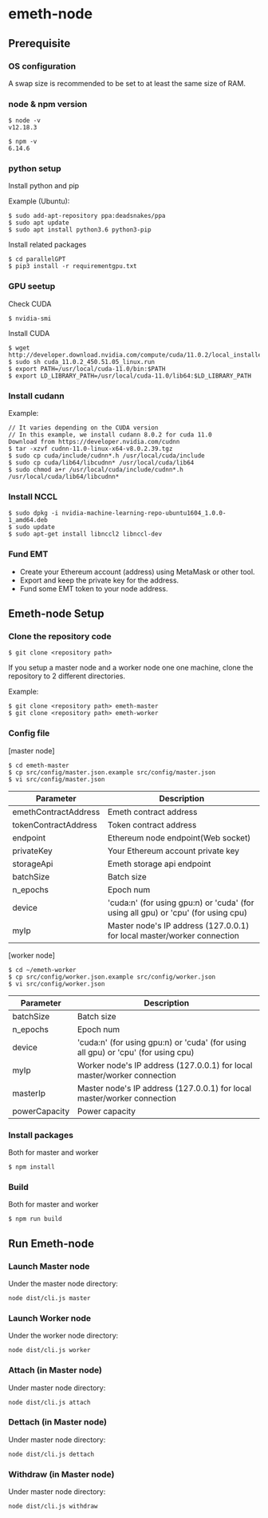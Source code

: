 # emeth-node

## Prerequisite
### OS configuration
A swap size is recommended to be set to at least the same size of RAM.

### node & npm version
```
$ node -v
v12.18.3

$ npm -v
6.14.6
```

### python setup
Install python and pip

Example (Ubuntu):
```
$ sudo add-apt-repository ppa:deadsnakes/ppa
$ sudo apt update
$ sudo apt install python3.6 python3-pip
```

Install related packages
```
$ cd parallelGPT
$ pip3 install -r requirementgpu.txt
```

### GPU seetup
Check CUDA
```
$ nvidia-smi
```

Install CUDA
```
$ wget http://developer.download.nvidia.com/compute/cuda/11.0.2/local_installers/cuda_11.0.2_450.51.05_linux.run
$ sudo sh cuda_11.0.2_450.51.05_linux.run
$ export PATH=/usr/local/cuda-11.0/bin:$PATH
$ export LD_LIBRARY_PATH=/usr/local/cuda-11.0/lib64:$LD_LIBRARY_PATH
```

### Install cudann

Example:
```
// It varies depending on the CUDA version
// In this example, we install cudann 8.0.2 for cuda 11.0
Download from https://developer.nvidia.com/cudnn
$ tar -xzvf cudnn-11.0-linux-x64-v8.0.2.39.tgz
$ sudo cp cuda/include/cudnn*.h /usr/local/cuda/include
$ sudo cp cuda/lib64/libcudnn* /usr/local/cuda/lib64
$ sudo chmod a+r /usr/local/cuda/include/cudnn*.h /usr/local/cuda/lib64/libcudnn*
```

### Install NCCL
```
$ sudo dpkg -i nvidia-machine-learning-repo-ubuntu1604_1.0.0-1_amd64.deb
$ sudo update
$ sudo apt-get install libnccl2 libnccl-dev
```

### Fund EMT
- Create your Ethereum account (address) using MetaMask or other tool.
- Export and keep the private key for the address.
- Fund some EMT token to your node address.

## Emeth-node Setup
### Clone the repository code
```
$ git clone <repository path>
```

If you setup a master node and a worker node one one machine, clone the repository to 2 different directories.

Example:
```
$ git clone <repository path> emeth-master
$ git clone <repository path> emeth-worker
```

### Config file
[master node]
```
$ cd emeth-master
$ cp src/config/master.json.example src/config/master.json
$ vi src/config/master.json
```
| Parameter | Description |
| --------- | ---------------------------------------- |
| emethContractAddress | Emeth contract address |
| tokenContractAddress | Token contract address |
| endpoint | Ethereum node endpoint(Web socket) |
| privateKey | Your Ethereum account private key |
| storageApi | Emeth storage api endpoint |
| batchSize | Batch size |
| n_epochs | Epoch num |
| device | 'cuda:n' (for using gpu:n) or 'cuda' (for using all gpu) or 'cpu' (for using cpu) |
| myIp | Master node's IP address (127.0.0.1) for local master/worker connection |

[worker node]
```
$ cd ~/emeth-worker
$ cp src/config/worker.json.example src/config/worker.json
$ vi src/config/worker.json
```
| Parameter | Description |
| --------- | ---------------------------------------- |
| batchSize | Batch size |
| n_epochs | Epoch num |
| device | 'cuda:n' (for using gpu:n) or 'cuda' (for using all gpu) or 'cpu' (for using cpu) |
| myIp | Worker node's IP address (127.0.0.1) for local master/worker connection |
| masterIp | Master node's IP address (127.0.0.1) for local master/worker connection |
| powerCapacity | Power capacity |

### Install packages
Both for master and worker
```
$ npm install
```

### Build
Both for master and worker
```
$ npm run build
```

## Run Emeth-node
### Launch Master node
Under the master node directory:
```
node dist/cli.js master
```

### Launch Worker node
Under the worker node directory:
```
node dist/cli.js worker
```

### Attach (in Master node)
Under master node directory:
```
node dist/cli.js attach
```

### Dettach (in Master node)
Under master node directory:
```
node dist/cli.js dettach
```

### Withdraw (in Master node)
Under master node directory:
```
node dist/cli.js withdraw
```
